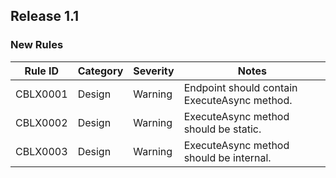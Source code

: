 ## Release 1.1

### New Rules

| Rule ID  | Category | Severity | Notes                                        |
|----------|----------|----------|----------------------------------------------|
| CBLX0001 | Design   | Warning  | Endpoint should contain ExecuteAsync method. |
| CBLX0002 | Design   | Warning  | ExecuteAsync method should be static.        |
| CBLX0003 | Design   | Warning  | ExecuteAsync method should be internal.      |